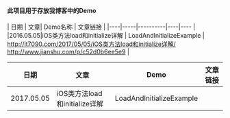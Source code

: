 ####	此项目用于存放我博客中的Demo

|	日期 | 文章| Demo名称 | 文章链接 |
|----|-----|----------|----|---- |
|2016.05.05|iOS类方法load和initialize详解 | LoadAndInitializeExample | <http://it7090.com/2017/05/05/iOS类方法load和initialize详解/> <http://www.jianshu.com/p/c52d0b6ee5e9> |


<table>
  <thead>
    <tr>
      <th>日期</th>
      <th>文章</th>
      <th>Demo</th>
      <th>文章链接</th>
    </tr>
  </thead>
  <tbody>
    <tr>
      <td>2017.05.05</td>
      <td>iOS类方法load和initialize详解</td>
      <td>LoadAndInitializeExample</td>
      <td> </td>
    </tr>
      </tbody>
</table>
